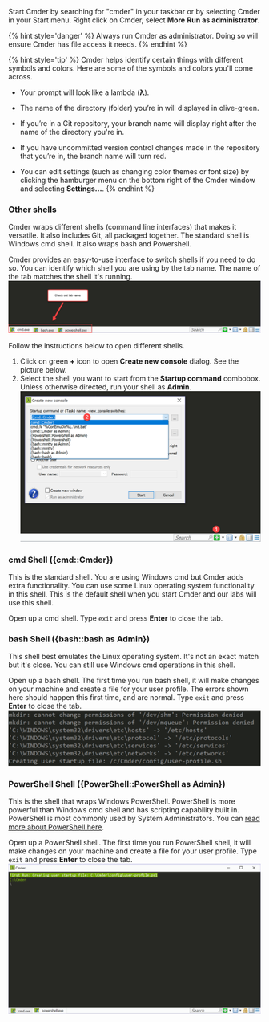 Start Cmder by searching for "cmder" in your taskbar or by selecting Cmder in your Start menu. Right click on Cmder, select **More** <i class="fa fa-long-arrow-right"></i> **Run as administrator**.

{% hint style='danger' %}
Always run Cmder as administrator. Doing so will ensure Cmder has file access it needs.
{% endhint %}

{% hint style='tip' %}
Cmder helps identify certain things with different symbols and colors. Here are some of the symbols and colors you'll come across.

* Your prompt will look like a lambda \(**λ**\).

* The name of the directory \(folder\) you’re in will displayed in olive-green.

* If you’re in a Git repository, your branch name will display right after the name of the directory you're in.

* If you have uncommitted version control changes made in the repository that you’re in, the branch name will turn red.

* You can edit settings (such as changing color themes or font size) by clicking the hamburger menu on the bottom right of the Cmder window and selecting **Settings...**.
{% endhint %}

### Other shells
Cmder wraps different shells (command line interfaces) that makes it versatile. It also includes Git, all packaged together.
The standard shell is Windows cmd shell. It also wraps bash and Powershell.

Cmder provides an easy-to-use interface to switch shells if you need to do so.  You can identify which shell you are using by the tab name. The name of the tab matches the shell it's running.
![](images/shells.png)


Follow the instructions below to open different shells.
1. Click on green **+** icon to open **Create new console** dialog. See the picture below.
1. Select the shell you want to start from the **Startup command** combobox. Unless otherwise directed, run your shell as **Admin**.
![](images/shell-selector.png)


### cmd Shell ({cmd::Cmder})
This is the standard shell. You are using Windows cmd but Cmder adds extra functionality. You can use some Linux operating system functionality in this shell. This is the default shell when you start Cmder and our labs will use this shell.

Open up a cmd shell. Type `exit` and press **Enter** to close the tab.

### bash Shell ({bash::bash as Admin})
This shell best emulates the Linux operating system. It's not an exact match but it's close. You can still use Windows cmd operations in this shell.

Open up a bash shell.  The first time you run bash shell, it will make changes on your machine and create a file for your user profile. The errors shown here should happen this first time, and are normal.  Type `exit` and press **Enter** to close the tab.
![](images/bash.png)

### PowerShell Shell ({PowerShell::PowerShell as Admin})
This is the shell that wraps Windows PowerShell. PowerShell is more powerful than Windows cmd shell and has scripting capability built in. PowerShell is most commonly used by System Administrators. You can [read more about PowerShell here](https://docs.microsoft.com/en-us/powershell/scripting/getting-started/getting-started-with-windows-powershell?view=powershell-6).

Open up a PowerShell shell.  The first time you run PowerShell shell, it will make changes on your machine and create a file for your user profile. Type `exit` and press **Enter** to close the tab.
![](images/powershell.png)

